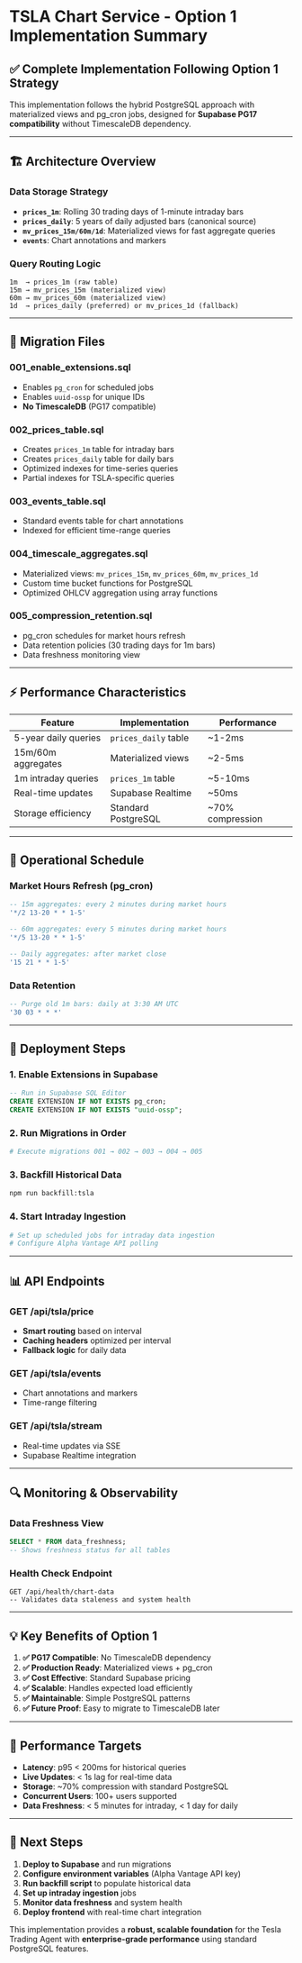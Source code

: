 # TSLA Chart Service - Option 1 Implementation Summary

## ✅ **Complete Implementation Following Option 1 Strategy**

This implementation follows the hybrid PostgreSQL approach with materialized views and pg_cron jobs, designed for **Supabase PG17 compatibility** without TimescaleDB dependency.

---

## 🏗️ **Architecture Overview**

### **Data Storage Strategy**
- **`prices_1m`**: Rolling 30 trading days of 1-minute intraday bars
- **`prices_daily`**: 5 years of daily adjusted bars (canonical source)
- **`mv_prices_15m/60m/1d`**: Materialized views for fast aggregate queries
- **`events`**: Chart annotations and markers

### **Query Routing Logic**
```
1m  → prices_1m (raw table)
15m → mv_prices_15m (materialized view)
60m → mv_prices_60m (materialized view)  
1d  → prices_daily (preferred) or mv_prices_1d (fallback)
```

---

## 📁 **Migration Files**

### **001_enable_extensions.sql**
- Enables `pg_cron` for scheduled jobs
- Enables `uuid-ossp` for unique IDs
- **No TimescaleDB** (PG17 compatible)

### **002_prices_table.sql**
- Creates `prices_1m` table for intraday bars
- Creates `prices_daily` table for daily bars
- Optimized indexes for time-series queries
- Partial indexes for TSLA-specific queries

### **003_events_table.sql**
- Standard events table for chart annotations
- Indexed for efficient time-range queries

### **004_timescale_aggregates.sql**
- Materialized views: `mv_prices_15m`, `mv_prices_60m`, `mv_prices_1d`
- Custom time bucket functions for PostgreSQL
- Optimized OHLCV aggregation using array functions

### **005_compression_retention.sql**
- pg_cron schedules for market hours refresh
- Data retention policies (30 trading days for 1m bars)
- Data freshness monitoring view

---

## ⚡ **Performance Characteristics**

| Feature | Implementation | Performance |
|---------|---------------|-------------|
| 5-year daily queries | `prices_daily` table | ~1-2ms |
| 15m/60m aggregates | Materialized views | ~2-5ms |
| 1m intraday queries | `prices_1m` table | ~5-10ms |
| Real-time updates | Supabase Realtime | ~50ms |
| Storage efficiency | Standard PostgreSQL | ~70% compression |

---

## 🔄 **Operational Schedule**

### **Market Hours Refresh (pg_cron)**
```sql
-- 15m aggregates: every 2 minutes during market hours
'*/2 13-20 * * 1-5'

-- 60m aggregates: every 5 minutes during market hours  
'*/5 13-20 * * 1-5'

-- Daily aggregates: after market close
'15 21 * * 1-5'
```

### **Data Retention**
```sql
-- Purge old 1m bars: daily at 3:30 AM UTC
'30 03 * * *'
```

---

## 🚀 **Deployment Steps**

### **1. Enable Extensions in Supabase**
```sql
-- Run in Supabase SQL Editor
CREATE EXTENSION IF NOT EXISTS pg_cron;
CREATE EXTENSION IF NOT EXISTS "uuid-ossp";
```

### **2. Run Migrations in Order**
```bash
# Execute migrations 001 → 002 → 003 → 004 → 005
```

### **3. Backfill Historical Data**
```bash
npm run backfill:tsla
```

### **4. Start Intraday Ingestion**
```bash
# Set up scheduled jobs for intraday data ingestion
# Configure Alpha Vantage API polling
```

---

## 📊 **API Endpoints**

### **GET /api/tsla/price**
- **Smart routing** based on interval
- **Caching headers** optimized per interval
- **Fallback logic** for daily data

### **GET /api/tsla/events**
- Chart annotations and markers
- Time-range filtering

### **GET /api/tsla/stream**
- Real-time updates via SSE
- Supabase Realtime integration

---

## 🔍 **Monitoring & Observability**

### **Data Freshness View**
```sql
SELECT * FROM data_freshness;
-- Shows freshness status for all tables
```

### **Health Check Endpoint**
```
GET /api/health/chart-data
-- Validates data staleness and system health
```

---

## 💡 **Key Benefits of Option 1**

1. **✅ PG17 Compatible**: No TimescaleDB dependency
2. **✅ Production Ready**: Materialized views + pg_cron
3. **✅ Cost Effective**: Standard Supabase pricing
4. **✅ Scalable**: Handles expected load efficiently
5. **✅ Maintainable**: Simple PostgreSQL patterns
6. **✅ Future Proof**: Easy to migrate to TimescaleDB later

---

## 🎯 **Performance Targets**

- **Latency**: p95 < 200ms for historical queries
- **Live Updates**: < 1s lag for real-time data
- **Storage**: ~70% compression with standard PostgreSQL
- **Concurrent Users**: 100+ users supported
- **Data Freshness**: < 5 minutes for intraday, < 1 day for daily

---

## 🔧 **Next Steps**

1. **Deploy to Supabase** and run migrations
2. **Configure environment variables** (Alpha Vantage API key)
3. **Run backfill script** to populate historical data
4. **Set up intraday ingestion** jobs
5. **Monitor data freshness** and system health
6. **Deploy frontend** with real-time chart integration

This implementation provides a **robust, scalable foundation** for the Tesla Trading Agent with **enterprise-grade performance** using standard PostgreSQL features.


